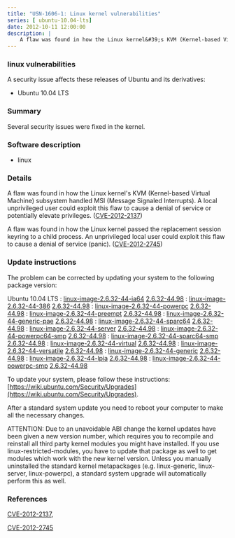 ```yaml
---
title: "USN-1606-1: Linux kernel vulnerabilities"
series: [ ubuntu-10.04-lts]
date: 2012-10-11 12:00:00
description: |
    A flaw was found in how the Linux kernel&#39;s KVM (Kernel-based Virtual Machine) subsystem handled MSI (Message Signaled Interrupts). A local unprivileged user could exploit this flaw to cause a denial of service or potentially elevate privileges. ([CVE-2012-2137](http://people.ubuntu.com/~ubuntu-security/cve/CVE-2012-2137))
--- 
```

 
 


### linux vulnerabilities

A security issue affects these releases of Ubuntu and its derivatives:

* Ubuntu 10.04 LTS

### Summary

Several security issues were fixed in the kernel. 

### Software description

* linux 

### Details

A flaw was found in how the Linux kernel&#39;s KVM (Kernel-based Virtual Machine) subsystem handled MSI (Message Signaled Interrupts). A local unprivileged user could exploit this flaw to cause a denial of service or potentially elevate privileges. ([CVE-2012-2137](http://people.ubuntu.com/~ubuntu-security/cve/CVE-2012-2137))

A flaw was found in how the Linux kernel passed the replacement session keyring to a child process. An unprivileged local user could exploit this flaw to cause a denial of service (panic). ([CVE-2012-2745](http://people.ubuntu.com/~ubuntu-security/cve/CVE-2012-2745)) 

### Update instructions

The problem can be corrected by updating your system to the following package version:

Ubuntu 10.04 LTS
 : [linux-image-2.6.32-44-ia64](https://launchpad.net/ubuntu/+source/linux) <span> [2.6.32-44.98](https://launchpad.net/ubuntu/+source/linux/2.6.32-44.98) </span> 
 : [linux-image-2.6.32-44-386](https://launchpad.net/ubuntu/+source/linux) <span> [2.6.32-44.98](https://launchpad.net/ubuntu/+source/linux/2.6.32-44.98) </span> 
 : [linux-image-2.6.32-44-powerpc](https://launchpad.net/ubuntu/+source/linux) <span> [2.6.32-44.98](https://launchpad.net/ubuntu/+source/linux/2.6.32-44.98) </span> 
 : [linux-image-2.6.32-44-preempt](https://launchpad.net/ubuntu/+source/linux) <span> [2.6.32-44.98](https://launchpad.net/ubuntu/+source/linux/2.6.32-44.98) </span> 
 : [linux-image-2.6.32-44-generic-pae](https://launchpad.net/ubuntu/+source/linux) <span> [2.6.32-44.98](https://launchpad.net/ubuntu/+source/linux/2.6.32-44.98) </span> 
 : [linux-image-2.6.32-44-sparc64](https://launchpad.net/ubuntu/+source/linux) <span> [2.6.32-44.98](https://launchpad.net/ubuntu/+source/linux/2.6.32-44.98) </span> 
 : [linux-image-2.6.32-44-server](https://launchpad.net/ubuntu/+source/linux) <span> [2.6.32-44.98](https://launchpad.net/ubuntu/+source/linux/2.6.32-44.98) </span> 
 : [linux-image-2.6.32-44-powerpc64-smp](https://launchpad.net/ubuntu/+source/linux) <span> [2.6.32-44.98](https://launchpad.net/ubuntu/+source/linux/2.6.32-44.98) </span> 
 : [linux-image-2.6.32-44-sparc64-smp](https://launchpad.net/ubuntu/+source/linux) <span> [2.6.32-44.98](https://launchpad.net/ubuntu/+source/linux/2.6.32-44.98) </span> 
 : [linux-image-2.6.32-44-virtual](https://launchpad.net/ubuntu/+source/linux) <span> [2.6.32-44.98](https://launchpad.net/ubuntu/+source/linux/2.6.32-44.98) </span> 
 : [linux-image-2.6.32-44-versatile](https://launchpad.net/ubuntu/+source/linux) <span> [2.6.32-44.98](https://launchpad.net/ubuntu/+source/linux/2.6.32-44.98) </span> 
 : [linux-image-2.6.32-44-generic](https://launchpad.net/ubuntu/+source/linux) <span> [2.6.32-44.98](https://launchpad.net/ubuntu/+source/linux/2.6.32-44.98) </span> 
 : [linux-image-2.6.32-44-lpia](https://launchpad.net/ubuntu/+source/linux) <span> [2.6.32-44.98](https://launchpad.net/ubuntu/+source/linux/2.6.32-44.98) </span> 
 : [linux-image-2.6.32-44-powerpc-smp](https://launchpad.net/ubuntu/+source/linux) <span> [2.6.32-44.98](https://launchpad.net/ubuntu/+source/linux/2.6.32-44.98) </span> 

To update your system, please follow these instructions: [https://wiki.ubuntu.com/Security/Upgrades](https://wiki.ubuntu.com/Security/Upgrades).

After a standard system update you need to reboot your computer to make all the necessary changes.

ATTENTION: Due to an unavoidable ABI change the kernel updates have been given a new version number, which requires you to recompile and reinstall all third party kernel modules you might have installed. If you use linux-restricted-modules, you have to update that package as well to get modules which work with the new kernel version. Unless you manually uninstalled the standard kernel metapackages (e.g. linux-generic, linux-server, linux-powerpc), a standard system upgrade will automatically perform this as well. 

### References

 
 [CVE-2012-2137](http://people.ubuntu.com/~ubuntu-security/cve/CVE-2012-2137), 

 [CVE-2012-2745](http://people.ubuntu.com/~ubuntu-security/cve/CVE-2012-2745)
 

